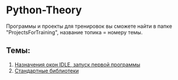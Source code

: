 # Python-Theory
Программы и проекты для тренировок вы сможете найти в папке "ProjectsForTraining", название топика = номеру темы.

## Темы:
1. [Назначения окон IDLE, запуск первой программы](https://github.com/Barsuchek/Python-Theory/blob/main/Info/НазначениеОкон.md)
2. [Стандартные библиотеки](https://github.com/Barsuchek/Python-Theory/blob/main/Info/СтандартныеБиблиотеки.md)